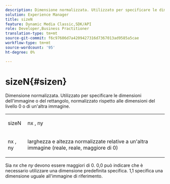 ```yaml
---
description: Dimensione normalizzata. Utilizzato per specificare le dimensioni dell'immagine o del rettangolo, normalizzato rispetto alle dimensioni del livello 0 o di un'altra immagine.
solution: Experience Manager
title: sizeN
feature: Dynamic Media Classic,SDK/API
role: Developer,Business Practitioner
translation-type: tm+mt
source-git-commit: f6c97606d7a4209427316d7367013ad9585a5cae
workflow-type: tm+mt
source-wordcount: '95'
ht-degree: 0%

---
```



# sizeN{#sizen}

Dimensione normalizzata. Utilizzato per specificare le dimensioni dell&#39;immagine o del rettangolo, normalizzato rispetto alle dimensioni del livello 0 o di un&#39;altra immagine.

<table id="simpletable_BB36205775D4447084E527E2630D28B9"> 
 <tr class="strow"> 
  <td class="stentry"> <p><span class="codeph"> <span class="varname"> sizeN</span> </span> </p></td> 
  <td class="stentry"> <p><span class="codeph"> <span class="varname"> nx</span> </span>,  <span class="codeph"><span class="varname"> ny</span></span> </p></td> 
 </tr> 
 <tr class="strow"> 
  <td class="stentry"> <p><span class="codeph"> <span class="varname"> nx</span> </span>,  <span class="codeph"><span class="varname"> ny</span></span> </p></td> 
  <td class="stentry"> <p>larghezza e altezza normalizzate relative a un'altra immagine (reale, reale, maggiore di 0) </p></td> 
 </tr> 
</table>

Sia *nx* che *ny* devono essere maggiori di 0. 0,0 può indicare che è necessario utilizzare una dimensione predefinita specifica. 1,1 specifica una dimensione uguale all&#39;immagine di riferimento.
